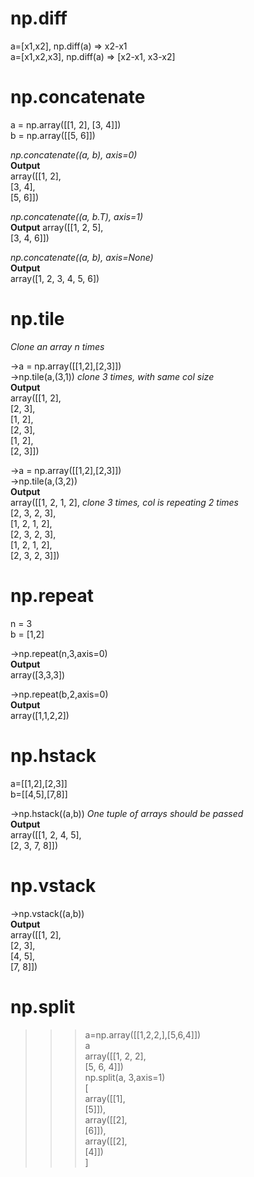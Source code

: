 # np.diff
a=[x1,x2], np.diff(a) => x2-x1 <br/>
a=[x1,x2,x3], np.diff(a) => [x2-x1, x3-x2]


# np.concatenate
a = np.array([[1, 2], [3, 4]]) <br/>
b = np.array([[5, 6]]) <br/>

_np.concatenate((a, b), axis=0)_ <br/>
**Output** <br/>
array([[1, 2], <br/>
       [3, 4], <br/>
       [5, 6]]) <br/>

_np.concatenate((a, b.T), axis=1)_ <br/>
**Output**
array([[1, 2, 5], <br/>
       [3, 4, 6]])

_np.concatenate((a, b), axis=None)_ <br/>
**Output** <br/>
array([1, 2, 3, 4, 5, 6]) <br/>


# np.tile
_Clone an array n times_

->a = np.array([[1,2],[2,3]])  <br/>
->np.tile(a,(3,1))	_clone 3 times, with same col size_  <br/>
**Output**  <br/>
array([[1, 2],  <br/>
       [2, 3],  <br/>
       [1, 2],  <br/>
       [2, 3],  <br/>
       [1, 2],  <br/>
       [2, 3]])  <br/>
       
->a = np.array([[1,2],[2,3]])  <br/>
->np.tile(a,(3,2))  <br/>
**Output**  <br/>
array([[1, 2, 1, 2],	_clone 3 times, col is repeating 2 times_  <br/>
       [2, 3, 2, 3],  <br/>
       [1, 2, 1, 2],  <br/>
       [2, 3, 2, 3],  <br/>
       [1, 2, 1, 2],  <br/>
       [2, 3, 2, 3]])  <br/>
    
       
# np.repeat
n = 3  <br/>
b = [1,2]  <br/>

->np.repeat(n,3,axis=0)  <br/>
**Output**  <br/>
array([3,3,3])  <br/>

->np.repeat(b,2,axis=0)  <br/>
**Output**  <br/>
array([1,1,2,2])  <br/>
    
       
# np.hstack
a=[[1,2],[2,3]]  <br/>
b=[[4,5],[7,8]]  <br/>

->np.hstack((a,b))	_One tuple of arrays should be passed_  <br/>
**Output**  <br/>
array([[1, 2, 4, 5],  <br/>
       [2, 3, 7, 8]])  <br/>

       
# np.vstack
->np.vstack((a,b))  <br/>
**Output**  <br/>
array([[1, 2],  <br/>
       [2, 3],  <br/>
       [4, 5],  <br/>
       [7, 8]])  <br/>
 
       
# np.split
>>> a=np.array([[1,2,2,],[5,6,4]])  <br/>
>>> a  <br/>
array([[1, 2, 2],  <br/>
       [5, 6, 4]])  <br/>
>>> np.split(a, 3,axis=1)  <br/>
[  <br/>
array([[1],  <br/>
	[5]]),   <br/>
array([[2],  <br/>
	[6]]),   <br/>
array([[2],  <br/>
	[4]])  <br/>
]

       
       
       
       
       

